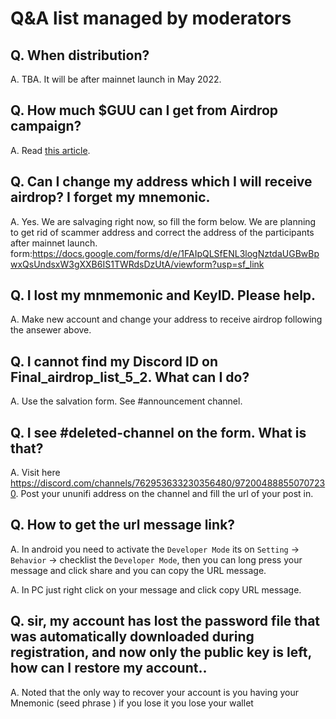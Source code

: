 # Q&A list managed by moderators

## Q. When distribution?

A. TBA. It will be after mainnet launch in May 2022.

## Q. How much $GUU can I get from Airdrop campaign?

A. Read [this article](https://medium.com/@ununifi/ununifi-protocol-testnet-airdrop-campaign-afd990f22511).

## Q. Can I change my address which I will receive airdrop? I forget my mnemonic.

A. Yes. We are salvaging right now, so fill the form below. We are planning to get rid of scammer address and correct the address of the participants after mainnet launch. 
 form:https://docs.google.com/forms/d/e/1FAIpQLSfENL3logNztdaUGBwBpwxQsUndsxW3gXXB6IS1TWRdsDzUtA/viewform?usp=sf_link
 
## Q. I lost my mnmemonic and KeyID. Please help.

A. Make new account and change your address to receive airdrop following the ansewer above.

## Q. I cannot find my Discord ID on Final_airdrop_list_5_2. What can I do?

A. Use the salvation form. See #announcement channel.

## Q. I see #deleted-channel on the form. What is that?

A. Visit here https://discord.com/channels/762953633230356480/972004888550707230. Post your ununifi address on the channel and fill the url of your post in.

## Q. How to get the url message link?

A.  In android you need to activate the `Developer Mode` its on `Setting`
   -> `Behavior` -> checklist the `Developer Mode`, then you can long press your message and click share and you can copy the URL message.
	
A. In PC just right click on your message and click copy URL message.

## Q. sir, my account has lost the password file that was automatically downloaded during registration, and now only the public key is left, how can I restore my account..

A. Noted that the only way to recover your account is you having your Mnemonic (seed phrase ) if you lose it you lose your wallet
